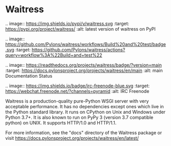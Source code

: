 Waitress
========

.. image:: https://img.shields.io/pypi/v/waitress.svg
    :target: https://pypi.org/project/waitress/
    :alt: latest version of waitress on PyPI

.. image:: https://github.com/Pylons/waitress/workflows/Build%20and%20test/badge.svg
    :target: https://github.com/Pylons/waitress/actions?query=workflow%3A%22Build+and+test%22

.. image:: https://readthedocs.org/projects/waitress/badge/?version=main
        :target: https://docs.pylonsproject.org/projects/waitress/en/main
        :alt: main Documentation Status

.. image:: https://img.shields.io/badge/irc-freenode-blue.svg
        :target: https://webchat.freenode.net/?channels=pyramid
        :alt: IRC Freenode

Waitress is a production-quality pure-Python WSGI server with very acceptable
performance. It has no dependencies except ones which live in the Python
standard library. It runs on CPython on Unix and Windows under Python 3.7+. It
is also known to run on PyPy 3 (version 3.7 compatible python) on UNIX. It
supports HTTP/1.0 and HTTP/1.1.

For more information, see the "docs" directory of the Waitress package or visit
https://docs.pylonsproject.org/projects/waitress/en/latest/
